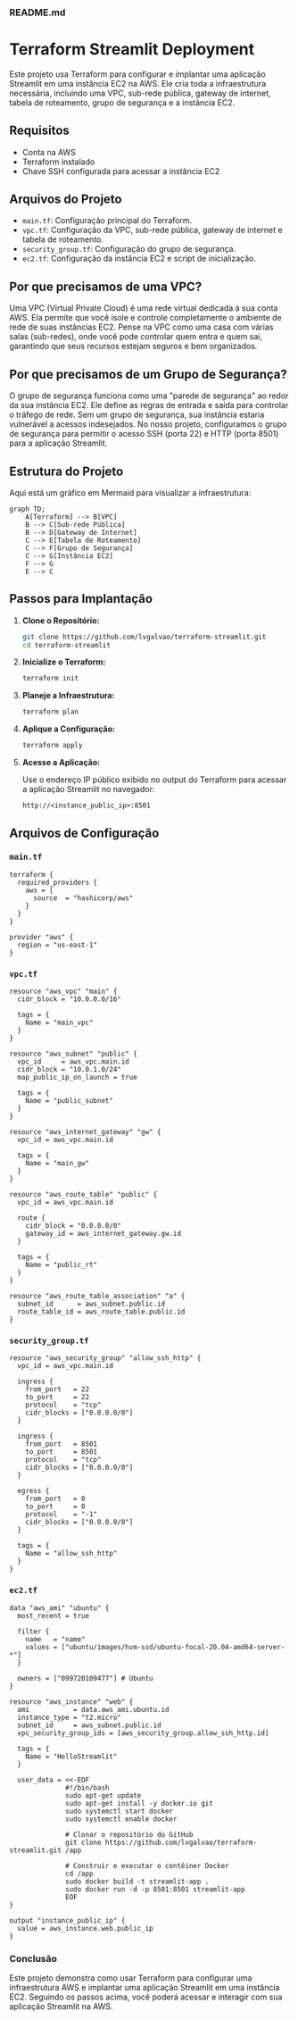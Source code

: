### README.md

# Terraform Streamlit Deployment

Este projeto usa Terraform para configurar e implantar uma aplicação Streamlit em uma instância EC2 na AWS. Ele cria toda a infraestrutura necessária, incluindo uma VPC, sub-rede pública, gateway de internet, tabela de roteamento, grupo de segurança e a instância EC2.

## Requisitos

- Conta na AWS
- Terraform instalado
- Chave SSH configurada para acessar a instância EC2

## Arquivos do Projeto

- `main.tf`: Configuração principal do Terraform.
- `vpc.tf`: Configuração da VPC, sub-rede pública, gateway de internet e tabela de roteamento.
- `security_group.tf`: Configuração do grupo de segurança.
- `ec2.tf`: Configuração da instância EC2 e script de inicialização.

## Por que precisamos de uma VPC?

Uma VPC (Virtual Private Cloud) é uma rede virtual dedicada à sua conta AWS. Ela permite que você isole e controle completamente o ambiente de rede de suas instâncias EC2. Pense na VPC como uma casa com várias salas (sub-redes), onde você pode controlar quem entra e quem sai, garantindo que seus recursos estejam seguros e bem organizados.

## Por que precisamos de um Grupo de Segurança?

O grupo de segurança funciona como uma "parede de segurança" ao redor da sua instância EC2. Ele define as regras de entrada e saída para controlar o tráfego de rede. Sem um grupo de segurança, sua instância estaria vulnerável a acessos indesejados. No nosso projeto, configuramos o grupo de segurança para permitir o acesso SSH (porta 22) e HTTP (porta 8501) para a aplicação Streamlit.

## Estrutura do Projeto

Aqui está um gráfico em Mermaid para visualizar a infraestrutura:

```mermaid
graph TD;
    A[Terraform] --> B[VPC]
    B --> C[Sub-rede Pública]
    B --> D[Gateway de Internet]
    C --> E[Tabela de Roteamento]
    C --> F[Grupo de Segurança]
    C --> G[Instância EC2]
    F --> G
    E --> C
```

## Passos para Implantação

1. **Clone o Repositório:**

   ```sh
   git clone https://github.com/lvgalvao/terraform-streamlit.git
   cd terraform-streamlit
   ```

2. **Inicialize o Terraform:**

   ```sh
   terraform init
   ```

3. **Planeje a Infraestrutura:**

   ```sh
   terraform plan
   ```

4. **Aplique a Configuração:**

   ```sh
   terraform apply
   ```

5. **Acesse a Aplicação:**

   Use o endereço IP público exibido no output do Terraform para acessar a aplicação Streamlit no navegador:

   ```
   http://<instance_public_ip>:8501
   ```

## Arquivos de Configuração

### `main.tf`

```hcl
terraform {
  required_providers {
    aws = {
      source  = "hashicorp/aws"
    }
  }
}

provider "aws" {
  region = "us-east-1"
}
```

### `vpc.tf`

```hcl
resource "aws_vpc" "main" {
  cidr_block = "10.0.0.0/16"

  tags = {
    Name = "main_vpc"
  }
}

resource "aws_subnet" "public" {
  vpc_id     = aws_vpc.main.id
  cidr_block = "10.0.1.0/24"
  map_public_ip_on_launch = true

  tags = {
    Name = "public_subnet"
  }
}

resource "aws_internet_gateway" "gw" {
  vpc_id = aws_vpc.main.id

  tags = {
    Name = "main_gw"
  }
}

resource "aws_route_table" "public" {
  vpc_id = aws_vpc.main.id

  route {
    cidr_block = "0.0.0.0/0"
    gateway_id = aws_internet_gateway.gw.id
  }

  tags = {
    Name = "public_rt"
  }
}

resource "aws_route_table_association" "a" {
  subnet_id      = aws_subnet.public.id
  route_table_id = aws_route_table.public.id
}
```

### `security_group.tf`

```hcl
resource "aws_security_group" "allow_ssh_http" {
  vpc_id = aws_vpc.main.id

  ingress {
    from_port   = 22
    to_port     = 22
    protocol    = "tcp"
    cidr_blocks = ["0.0.0.0/0"]
  }

  ingress {
    from_port   = 8501
    to_port     = 8501
    protocol    = "tcp"
    cidr_blocks = ["0.0.0.0/0"]
  }

  egress {
    from_port   = 0
    to_port     = 0
    protocol    = "-1"
    cidr_blocks = ["0.0.0.0/0"]
  }

  tags = {
    Name = "allow_ssh_http"
  }
}
```

### `ec2.tf`

```hcl
data "aws_ami" "ubuntu" {
  most_recent = true

  filter {
    name   = "name"
    values = ["ubuntu/images/hvm-ssd/ubuntu-focal-20.04-amd64-server-*"]
  }

  owners = ["099720109477"] # Ubuntu
}

resource "aws_instance" "web" {
  ami           = data.aws_ami.ubuntu.id
  instance_type = "t2.micro"
  subnet_id     = aws_subnet.public.id
  vpc_security_group_ids = [aws_security_group.allow_ssh_http.id]

  tags = {
    Name = "HelloStreamlit"
  }

  user_data = <<-EOF
              #!/bin/bash
              sudo apt-get update
              sudo apt-get install -y docker.io git
              sudo systemctl start docker
              sudo systemctl enable docker

              # Clonar o repositório do GitHub
              git clone https://github.com/lvgalvao/terraform-streamlit.git /app

              # Construir e executar o contêiner Docker
              cd /app
              sudo docker build -t streamlit-app .
              sudo docker run -d -p 8501:8501 streamlit-app
              EOF
}

output "instance_public_ip" {
  value = aws_instance.web.public_ip
}
```

### Conclusão

Este projeto demonstra como usar Terraform para configurar uma infraestrutura AWS e implantar uma aplicação Streamlit em uma instância EC2. Seguindo os passos acima, você poderá acessar e interagir com sua aplicação Streamlit na AWS.